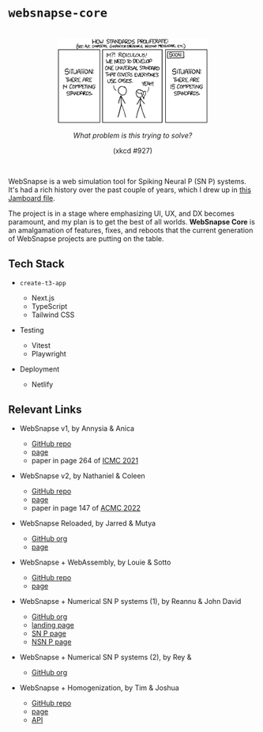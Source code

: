 # `websnapse-core`

<br />

<div align="center">
	<img src="public/standards.png" width="60%" />
	<p><i>What problem is this trying to solve?</i></p>
	<p>(xkcd #927)</p>
</div>

<br />

WebSnapse is a web simulation tool for Spiking Neural P (SN P) systems. It's had a rich history over the past couple of years, which I drew up in [this Jamboard file](https://jamboard.google.com/d/18fGQR_r_HbXuWYxwzf07Aqd6nfJDIsEYFRig8E9XsMg/edit?usp=sharing).

The project is in a stage where emphasizing UI, UX, and DX becomes paramount, and my plan is to get the best of all worlds. **WebSnapse Core** is an amalgamation of features, fixes, and reboots that the current generation of WebSnapse projects are putting on the table.

## Tech Stack

- `create-t3-app`

  - Next.js
  - TypeScript
  - Tailwind CSS

- Testing

  - Vitest
  - Playwright

- Deployment
  - Netlify

## Relevant Links

- WebSnapse v1, by Annysia & Anica

  - [GitHub repo](https://github.com/chinadupaya/WebSnapse)
  - [page](https://chinadupaya.github.io/WebSnapse/#/)
  - paper in page 264 of [ICMC 2021](https://konferencia.unideb.hu/sites/default/files/upload_documents/icmc-2021-proceedings-august-2021.pdf)

- WebSnapse v2, by Nathaniel & Coleen

  - [GitHub repo](https://github.com/nccruel/websnapse_extended)
  - [page](https://nccruel.github.io/websnapse_extended/#/)
  - paper in page 147 of [ACMC 2022](https://drive.google.com/file/d/1LYCBeGTFf3X5UOzJSSBcmqBgstJYAg5a/view)

- WebSnapse Reloaded, by Jarred & Mutya

  - [GitHub org](https://github.com/websnapse)
  - [page](https://websnapse.github.io/)

- WebSnapse + WebAssembly, by Louie & Sotto

  - [GitHub repo](https://github.com/lmgal/websnapse-v3)
  - [page](https://websnapse-v3.netlify.app/)

- WebSnapse + Numerical SN P systems (1), by Reannu & John David

  - [GitHub org](https://github.com/CS199-Instrella-Vidad)
  - [landing page](https://snapse.website/)
  - [SN P page](https://snp.snapse.website/)
  - [NSN P page](https://nsnp.snapse.website/)

- WebSnapse + Numerical SN P systems (2), by Rey &

  - [GitHub org](https://github.com/numerical-websnapse)

- WebSnapse + Homogenization, by Tim & Joshua

  - [GitHub repo](https://github.com/pyTimK/Homogeneous-Algorithm-for-SN-P-System/tree/main)
  - [page](https://websnapse-homogenize.netlify.app/)
  - [API](https://homogenize.fly.dev/)
